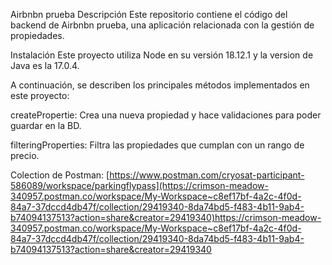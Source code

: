 Airbnbn prueba 
Descripción Este repositorio contiene el código del backend de Airbnbn prueba, una aplicación relacionada con la gestión de propiedades.

Instalación Este proyecto utiliza Node en su versión 18.12.1 y la version de Java es la 17.0.4.

A continuación, se describen los principales métodos implementados en este proyecto:

createPropertie: Crea una nueva propiedad y hace validaciones para poder guardar en la BD.

filteringProperties: Filtra las propiedades que cumplan con un rango de precio.

Colection de Postman: [https://www.postman.com/cryosat-participant-586089/workspace/parkingflypass](https://crimson-meadow-340957.postman.co/workspace/My-Workspace~c8ef17bf-4a2c-4f0d-84a7-37dccd4db47f/collection/29419340-8da74bd5-f483-4b11-9ab4-b74094137513?action=share&creator=29419340)https://crimson-meadow-340957.postman.co/workspace/My-Workspace~c8ef17bf-4a2c-4f0d-84a7-37dccd4db47f/collection/29419340-8da74bd5-f483-4b11-9ab4-b74094137513?action=share&creator=29419340
